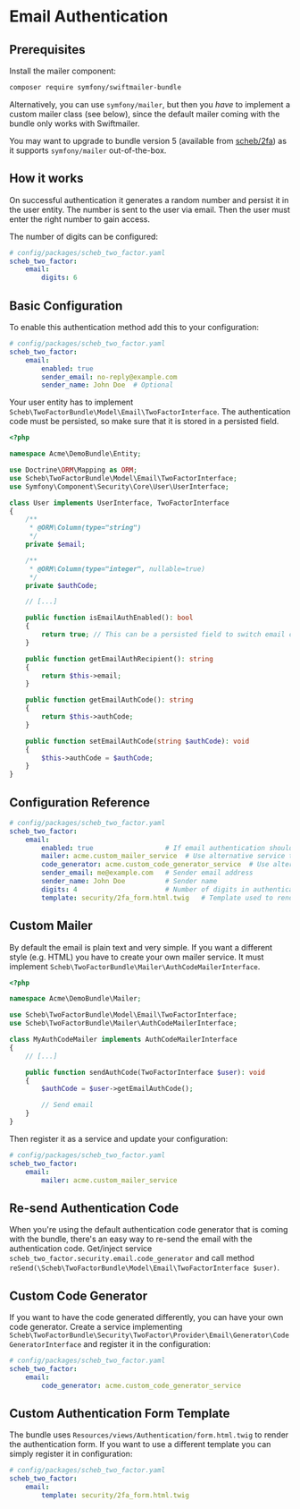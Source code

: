 Email Authentication
====================

## Prerequisites

Install the mailer component:

```bash
composer require symfony/swiftmailer-bundle
```

Alternatively, you can use `symfony/mailer`, but then you *have* to implement a custom mailer class (see below), since
the default mailer coming with the bundle only works with Swiftmailer.

You may want to upgrade to bundle version 5 (available from [scheb/2fa](https://github.com/scheb/2fa)) as it supports
`symfony/mailer` out-of-the-box.


## How it works

On successful authentication it generates a random number and persist it in the user entity. The number is sent to the
user via email. Then the user must enter the right number to gain access.

The number of digits can be configured:

```yaml
# config/packages/scheb_two_factor.yaml
scheb_two_factor:
    email:
        digits: 6
```

## Basic Configuration

To enable this authentication method add this to your configuration:

```yaml
# config/packages/scheb_two_factor.yaml
scheb_two_factor:
    email:
        enabled: true
        sender_email: no-reply@example.com
        sender_name: John Doe  # Optional
```

Your user entity has to implement `Scheb\TwoFactorBundle\Model\Email\TwoFactorInterface`. The authentication code must
be persisted, so make sure that it is stored in a persisted field.

```php
<?php

namespace Acme\DemoBundle\Entity;

use Doctrine\ORM\Mapping as ORM;
use Scheb\TwoFactorBundle\Model\Email\TwoFactorInterface;
use Symfony\Component\Security\Core\User\UserInterface;

class User implements UserInterface, TwoFactorInterface
{
    /**
     * @ORM\Column(type="string")
     */
    private $email;

    /**
     * @ORM\Column(type="integer", nullable=true)
     */
    private $authCode;

    // [...]

    public function isEmailAuthEnabled(): bool
    {
        return true; // This can be a persisted field to switch email code authentication on/off
    }

    public function getEmailAuthRecipient(): string
    {
        return $this->email;
    }

    public function getEmailAuthCode(): string
    {
        return $this->authCode;
    }

    public function setEmailAuthCode(string $authCode): void
    {
        $this->authCode = $authCode;
    }
}
```

## Configuration Reference

```yaml
# config/packages/scheb_two_factor.yaml
scheb_two_factor:
    email:
        enabled: true                  # If email authentication should be enabled, default false
        mailer: acme.custom_mailer_service  # Use alternative service to send the authentication code
        code_generator: acme.custom_code_generator_service  # Use alternative service to generate authentication code
        sender_email: me@example.com   # Sender email address
        sender_name: John Doe          # Sender name
        digits: 4                      # Number of digits in authentication code
        template: security/2fa_form.html.twig   # Template used to render the authentication form
```

## Custom Mailer

By default the email is plain text and very simple. If you want a different style (e.g. HTML) you have to create your
own mailer service. It must implement `Scheb\TwoFactorBundle\Mailer\AuthCodeMailerInterface`.

```php
<?php

namespace Acme\DemoBundle\Mailer;

use Scheb\TwoFactorBundle\Model\Email\TwoFactorInterface;
use Scheb\TwoFactorBundle\Mailer\AuthCodeMailerInterface;

class MyAuthCodeMailer implements AuthCodeMailerInterface
{
    // [...]

    public function sendAuthCode(TwoFactorInterface $user): void
    {
        $authCode = $user->getEmailAuthCode();

        // Send email
    }
}
```

Then register it as a service and update your configuration:

```yaml
# config/packages/scheb_two_factor.yaml
scheb_two_factor:
    email:
        mailer: acme.custom_mailer_service
```
## Re-send Authentication Code

When you're using the default authentication code generator that is coming with the bundle, there's an easy way to
re-send the email with the authentication code. Get/inject service `scheb_two_factor.security.email.code_generator` and
call method `reSend(\Scheb\TwoFactorBundle\Model\Email\TwoFactorInterface $user)`.

## Custom Code Generator

If you want to have the code generated differently, you can have your own code generator. Create a service implementing
`Scheb\TwoFactorBundle\Security\TwoFactor\Provider\Email\Generator\CodeGeneratorInterface` and register it in the
configuration:

```yaml
# config/packages/scheb_two_factor.yaml
scheb_two_factor:
    email:
        code_generator: acme.custom_code_generator_service
```

## Custom Authentication Form Template

The bundle uses `Resources/views/Authentication/form.html.twig` to render the authentication form. If you want to use a
different template you can simply register it in configuration:

```yaml
# config/packages/scheb_two_factor.yaml
scheb_two_factor:
    email:
        template: security/2fa_form.html.twig
```
